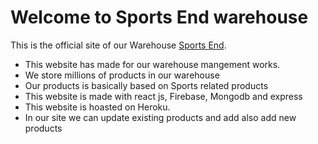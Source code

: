 # Welcome to Sports End warehouse

This is the official site of our Warehouse [Sports End](https://github.com/facebook/create-react-app).

* This website has made for our warehouse mangement works.
* We store millions of products in our warehouse
* Our products is basically based on Sports related products
* This website is made with react js, Firebase, Mongodb and express
* This website is hoasted on Heroku.
* In our site we can update existing products and add also add new products